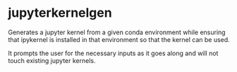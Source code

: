 # jupyterkernelgen

Generates a jupyter kernel from a given conda environment
while ensuring that ipykernel is installed in that environment
so that the kernel can be used.

It prompts the user for the necessary inputs as it goes along
and will not touch existing jupyter kernels.
